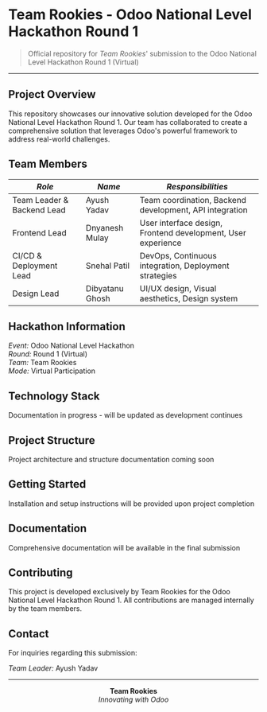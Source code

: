 # Team Rookies - Odoo National Level Hackathon Round 1

> Official repository for *Team Rookies*' submission to the Odoo National Level Hackathon Round 1 (Virtual)

---

## Project Overview

This repository showcases our innovative solution developed for the Odoo National Level Hackathon Round 1. Our team has collaborated to create a comprehensive solution that leverages Odoo's powerful framework to address real-world challenges.

## Team Members

| *Role* | *Name* | *Responsibilities* |
|----------|----------|---------------------|
| Team Leader & Backend Lead | Ayush Yadav | Team coordination, Backend development, API integration |
| Frontend Lead | Dnyanesh Mulay | User interface design, Frontend development, User experience |
| CI/CD & Deployment Lead | Snehal Patil | DevOps, Continuous integration, Deployment strategies |
| Design Lead | Dibyatanu Ghosh | UI/UX design, Visual aesthetics, Design system |

## Hackathon Information

*Event:* Odoo National Level Hackathon  
*Round:* Round 1 (Virtual)  
*Team:* Team Rookies  
*Mode:* Virtual Participation  

## Technology Stack

Documentation in progress - will be updated as development continues

## Project Structure

Project architecture and structure documentation coming soon

## Getting Started

Installation and setup instructions will be provided upon project completion

## Documentation

Comprehensive documentation will be available in the final submission

## Contributing

This project is developed exclusively by Team Rookies for the Odoo National Level Hackathon Round 1. All contributions are managed internally by the team members.

## Contact

For inquiries regarding this submission:

*Team Leader:* Ayush Yadav

---

<div align="center">
<strong>Team Rookies</strong><br>
<em>Innovating with Odoo</em>
</div>